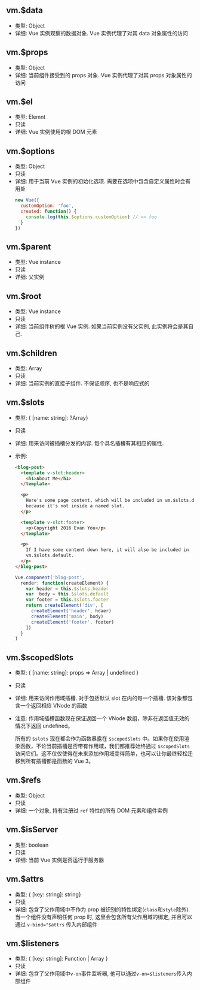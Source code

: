 ## vm.\$data

- 类型: Object
- 详细:
  Vue 实例观察的数据对象. Vue 实例代理了对其 data 对象属性的访问

## vm.\$props

- 类型: Object
- 详细:
  当前组件接受到的 props 对象. Vue 实例代理了对其 props 对象属性的访问

## vm.\$el

- 类型: Elemnt
- 只读
- 详细:
  Vue 实例使用的根 DOM 元素

## vm.\$options

- 类型: Object
- 只读
- 详细:
  用于当前 Vue 实例的初始化选项. 需要在选项中包含自定义属性时会有用处
  ```js
  new Vue({
    customOption: 'foo',
    created: function() {
      console.log(this.$options.customOption) // => foo
    }
  })
  ```

## vm.\$parent

- 类型: Vue instance
- 只读
- 详细:
  父实例

## vm.\$root

- 类型: Vue instance
- 只读
- 详细:
  当前组件树的根 Vue 实例. 如果当前实例没有父实例, 此实例将会是其自己.

## vm.\$children

- 类型: Array<Vue instance>
- 只读
- 详细:
  当前实例的直接子组件. 不保证顺序, 也不是响应式的

## vm.\$slots

- 类型: { [name: string]: ?Array<VNode>}
- 只读
- 详细:
  用来访问被插槽分发的内容. 每个具名插槽有其相应的属性.
- 示例:

  ```html
  <blog-post>
    <template v-slot:header>
      <h1>About Me</h1>
    </template>

    <p>
      Here's some page content, which will be included in vm.$slots.default,
      because it's not inside a named slot.
    </p>

    <template v-slot:footer>
      <p>Copyright 2016 Evan You</p>
    </template>

    <p>
      If I have some content down here, it will also be included in
      vm.$slots.default.
    </p>
  </blog-post>
  ```

  ```js
  Vue.component('blog-post',
    render: function(createElement) {
      var header = this.$slots.header
      var  body = this.$slots.default
      var footer = this.$slots.footer
      return createElement('div', [
        createElement('header', hdaer)
        createElement('main', body)
        createElement('footer', footer)
      ])
    }
  )
  ```

## vm.\$scopedSlots

- 类型: { [name: string]: props => Array<VNode> | undefined }
- 只读
- 详细:
  用来访问作用域插槽. 对于包括默认 slot 在内的每一个插槽. 该对象都包含一个返回相应 VNode 的函数
- 注意:
  作用域插槽函数现在保证返回一个 VNode 数组，除非在返回值无效的情况下返回 undefined。

  所有的 `$slots` 现在都会作为函数暴露在 `$scopedSlots` 中。如果你在使用渲染函数，不论当前插槽是否带有作用域，我们都推荐始终通过 `$scopedSlots` 访问它们。这不仅仅使得在未来添加作用域变得简单，也可以让你最终轻松迁移到所有插槽都是函数的 Vue 3。

## vm.\$refs

- 类型: Object
- 只读
- 详细:
  一个对象, 持有注册过 `ref` 特性的所有 DOM 元素和组件实例

## vm.\$isServer

- 类型: boolean
- 只读
- 详细:
  当前 Vue 实例是否运行于服务器

## vm.\$attrs

- 类型: { [key: string]: string}
- 只读
- 详细:
  包含了父作用域中不作为 prop 被识别的特性绑定(`class`和`style`除外). 当一个组件没有声明任何 prop 时, 这里会包含所有父作用域的绑定, 并且可以通过 `v-bind="$attrs` 传入内部组件

## vm.\$listeners

- 类型: { [key: string]: Function | Array<Function> }
- 只读
- 详细:
  包含了父作用域中`v-on`事件监听器, 他可以通过`v-on=$listeners`传入内部组件
